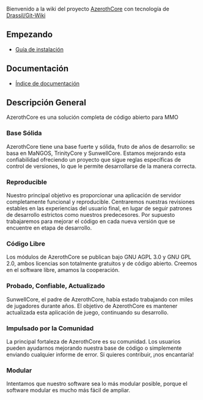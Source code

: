 Bienvenido a la wiki del proyecto [AzerothCore](http://www.azerothcore.org/) con tecnología de [Drassil/Git-Wiki](https://github.com/Drassil/git-wiki)

## Empezando

- [Guía de instalación](es/installation.md)

## Documentación

- [Índice de documentación](es/documentation_index.md)

## Descripción General

AzerothCore es una solución completa de código abierto para MMO

### Base Sólida

AzerothCore tiene una base fuerte y sólida, fruto de años de desarrollo: se basa en MaNGOS, TrinityCore y SunwellCore.
Estamos mejorando esta confiabilidad ofreciendo un proyecto que sigue reglas específicas de control de versiones, lo que le permite desarrollarse de la manera correcta.

### Reproducible

Nuestro principal objetivo es proporcionar una aplicación de servidor completamente funcional y reproducible. Centraremos nuestras revisiones estables en las experiencias del usuario final, en lugar de seguir patrones de desarrollo estrictos como nuestros predecesores.
Por supuesto trabajaremos para mejorar el código en cada nueva versión que se encuentre en etapa de desarrollo.

### Código Libre

Los módulos de AzerothCore se publican bajo GNU AGPL 3.0 y GNU GPL 2.0, ambos licencias son totalmente gratuitos y de código abierto. Creemos en el software libre, amamos la cooperación.

### Probado, Confiable, Actualizado

SunwellCore, el padre de AzerothCore, había estado trabajando con miles de jugadores durante años. El objetivo de AzerothCore es mantener actualizada esta aplicación de juego, continuando su desarrollo.

### Impulsado por la Comunidad

La principal fortaleza de AzerothCore es su comunidad. Los usuarios pueden ayudarnos mejorando nuestra base de código o simplemente enviando cualquier informe de error. Si quieres contribuir, ¡nos encantaría!

### Modular

Intentamos que nuestro software sea lo más modular posible, porque el software modular es mucho más fácil de ampliar.

